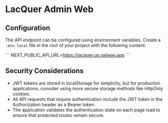 # LacQuer Admin Web

## Configuration

The API endpoint can be configured using environment variables. Create a `.env.local` file in the root of your project with the following content:

\`\`\`
NEXT_PUBLIC_API_URL=https://lacquer.up.railway.app
\`\`\`

## Security Considerations

- JWT tokens are stored in localStorage for simplicity, but for production applications, consider using more secure storage methods like HttpOnly cookies.
- All API requests that require authentication include the JWT token in the Authorization header as a Bearer token.
- The application validates the authentication state on each page load to ensure that protected routes remain secure.
